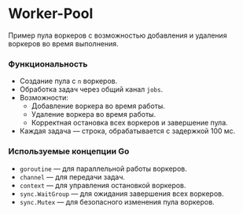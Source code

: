 # Worker-Pool
Пример пула воркеров с возможностью добавления и удаления воркеров во время выполнения.

### Функциональность

- Создание пула с `n` воркеров.
- Обработка задач через общий канал `jobs`.
- Возможности:
    - Добавление воркера во время работы.
    - Удаление воркера во время работы.
    - Корректная остановка всех воркеров и завершение пула.
- Каждая задача — строка, обрабатывается с задержкой 100 мс.

### Используемые концепции Go

- `goroutine` — для параллельной работы воркеров.
- `channel` — для передачи задач.
- `context` — для управления остановкой воркеров.
- `sync.WaitGroup` — для ожидания завершения всех воркеров.
- `sync.Mutex` — для безопасного изменения пула воркеров.
